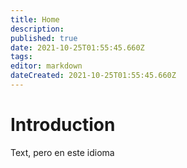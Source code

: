 ```yaml
---
title: Home
description: 
published: true
date: 2021-10-25T01:55:45.660Z
tags: 
editor: markdown
dateCreated: 2021-10-25T01:55:45.660Z
---
```


# Introduction
Text, pero en este idioma
